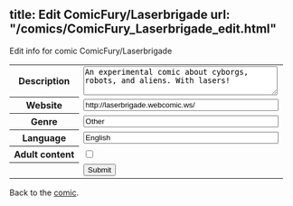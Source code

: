 title: Edit ComicFury/Laserbrigade
url: "/comics/ComicFury_Laserbrigade_edit.html"
---
Edit info for comic ComicFury/Laserbrigade

<form name="comic" action="http://gaepostmail.appspot.com/comic/" method="post">
<table class="comicinfo">
<tr>
<th>Description</th><td><textarea name="description" cols="40" rows="3">An experimental comic about cyborgs, robots, and aliens. With lasers!</textarea></td>
</tr>
<tr>
<th>Website</th><td><input type="text" name="url" value="http://laserbrigade.webcomic.ws/" size="40"/></td>
</tr>
<tr>
<th>Genre</th><td><input type="text" name="genre" value="Other" size="40"/></td>
</tr>
<tr>
<th>Language</th><td><input type="text" name="language" value="English" size="40"/></td>
</tr>
<tr>
<th>Adult content</th><td><input type="checkbox" name="adult" value="adult" /></td>
</tr>
<tr>
<th></th><td>
<input type="hidden" name="comic" value="ComicFury_Laserbrigade" />
<input type="submit" name="submit" value="Submit" />
</td>
</tr>
</table>
</form>

Back to the [comic](ComicFury_Laserbrigade.html).
